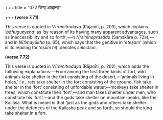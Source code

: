 +++
title = "072 त्रिण्य् आद्यान्य्"

+++
**(verse 7.71)**

This verse is quoted in *Vīramitrodaya* (Rājanīti, p. 203), which
explains ‘*bāhuguṇyena*’ as ‘by reason of its having many apparent
advantages, such as inaccessibility and so forth’;—in *Nṛsiṃhaprasāda*
(Saṃskāra p. 72a);—and in *Nītimayūkha* (p. 65), which says that the
genitive in ‘*eteṣam*’ (which is its reading for ‘*eṣām hi*)’ denotes
*selection*.

**(verse 7.72)**

This verse is quoted in *Vīramitrodaya* (Rājanīti, p. 202), which adds
the following explanations:—From among the first three kinds of fort,
wild animals take shelter in the fort consisting of the desert,—‘animals
living in holes,’ *i.e*., rats take shelter in the fort consisting of
the ground, fish take shelter in the ‘fort’ consisting of unfordable
water;—monkeys take shelter in trees, which constitute their ‘fort’;—and
man takes shelter under men, who constitute his ‘fort’,—and the gods
take shelter on mountain-peaks, like the Kailāśa. What is meant is that
‘just as the gods and others take shelter under the defences of the
Kailasha peak and so forth, so should the king take shelter in a fort.


